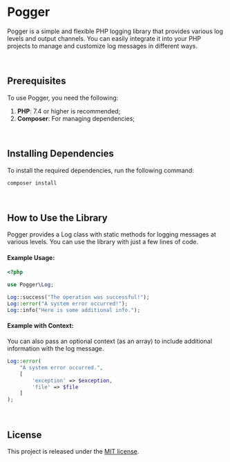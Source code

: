 # Pogger

Pogger is a simple and flexible PHP logging library that provides various log levels and output channels. You can easily integrate it into your PHP projects to manage and customize log messages in different ways.

<br>

## Prerequisites

To use Pogger, you need the following:

1. **PHP**: 7.4 or higher is recommended;
2. **Composer**: For managing dependencies;

<br>

## Installing Dependencies

To install the required dependencies, run the following command:

```bash
composer install
```

<br>

## How to Use the Library

Pogger provides a Log class with static methods for logging messages at various levels. You can use the library with just a few lines of code.

#### Example Usage:

```php
<?php

use Pogger\Log;

Log::success("The operation was successful!");
Log::error("A system error occurred!");
Log::info("Here is some additional info.");
```

#### Example with Context:

You can also pass an optional context (as an array) to include additional information with the log message.

```php
Log::error(
    "A system error occurred.",
    [
        'exception' => $exception,
        'file' => $file
    ]
);
```

<br>

## License

This project is released under the [MIT license](./LICENSE).
